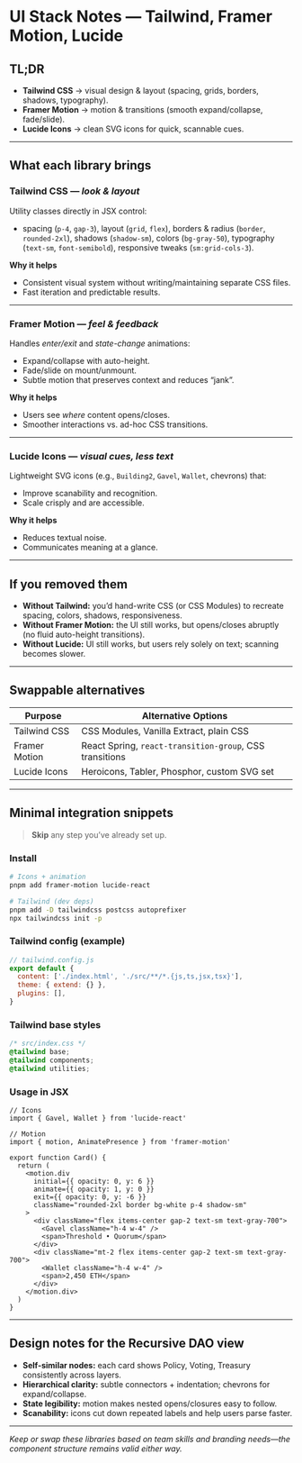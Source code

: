 # UI Stack Notes — Tailwind, Framer Motion, Lucide

## TL;DR

- **Tailwind CSS** → visual design & layout (spacing, grids, borders, shadows, typography).
- **Framer Motion** → motion & transitions (smooth expand/collapse, fade/slide).
- **Lucide Icons** → clean SVG icons for quick, scannable cues.

---

## What each library brings

### Tailwind CSS — _look & layout_

Utility classes directly in JSX control:

- spacing (`p-4`, `gap-3`), layout (`grid`, `flex`), borders & radius (`border`, `rounded-2xl`), shadows (`shadow-sm`), colors (`bg-gray-50`), typography (`text-sm`, `font-semibold`), responsive tweaks (`sm:grid-cols-3`).

**Why it helps**

- Consistent visual system without writing/maintaining separate CSS files.
- Fast iteration and predictable results.

---

### Framer Motion — _feel & feedback_

Handles _enter/exit_ and _state-change_ animations:

- Expand/collapse with auto-height.
- Fade/slide on mount/unmount.
- Subtle motion that preserves context and reduces “jank”.

**Why it helps**

- Users see _where_ content opens/closes.
- Smoother interactions vs. ad-hoc CSS transitions.

---

### Lucide Icons — _visual cues, less text_

Lightweight SVG icons (e.g., `Building2`, `Gavel`, `Wallet`, chevrons) that:

- Improve scanability and recognition.
- Scale crisply and are accessible.

**Why it helps**

- Reduces textual noise.
- Communicates meaning at a glance.

---

## If you removed them

- **Without Tailwind:** you’d hand-write CSS (or CSS Modules) to recreate spacing, colors, shadows, responsiveness.
- **Without Framer Motion:** the UI still works, but opens/closes abruptly (no fluid auto-height transitions).
- **Without Lucide:** UI still works, but users rely solely on text; scanning becomes slower.

---

## Swappable alternatives

| Purpose       | Alternative Options                                     |
| ------------- | ------------------------------------------------------- |
| Tailwind CSS  | CSS Modules, Vanilla Extract, plain CSS                 |
| Framer Motion | React Spring, `react-transition-group`, CSS transitions |
| Lucide Icons  | Heroicons, Tabler, Phosphor, custom SVG set             |

---

## Minimal integration snippets

> **Skip** any step you’ve already set up.

### Install

```bash
# Icons + animation
pnpm add framer-motion lucide-react

# Tailwind (dev deps)
pnpm add -D tailwindcss postcss autoprefixer
npx tailwindcss init -p
```

### Tailwind config (example)

```js
// tailwind.config.js
export default {
  content: ['./index.html', './src/**/*.{js,ts,jsx,tsx}'],
  theme: { extend: {} },
  plugins: [],
}
```

### Tailwind base styles

```css
/* src/index.css */
@tailwind base;
@tailwind components;
@tailwind utilities;
```

### Usage in JSX

```tsx
// Icons
import { Gavel, Wallet } from 'lucide-react'

// Motion
import { motion, AnimatePresence } from 'framer-motion'

export function Card() {
  return (
    <motion.div
      initial={{ opacity: 0, y: 6 }}
      animate={{ opacity: 1, y: 0 }}
      exit={{ opacity: 0, y: -6 }}
      className="rounded-2xl border bg-white p-4 shadow-sm"
    >
      <div className="flex items-center gap-2 text-sm text-gray-700">
        <Gavel className="h-4 w-4" />
        <span>Threshold • Quorum</span>
      </div>
      <div className="mt-2 flex items-center gap-2 text-sm text-gray-700">
        <Wallet className="h-4 w-4" />
        <span>2,450 ETH</span>
      </div>
    </motion.div>
  )
}
```

---

## Design notes for the Recursive DAO view

- **Self-similar nodes:** each card shows Policy, Voting, Treasury consistently across layers.
- **Hierarchical clarity:** subtle connectors + indentation; chevrons for expand/collapse.
- **State legibility:** motion makes nested opens/closures easy to follow.
- **Scanability:** icons cut down repeated labels and help users parse faster.

---

_Keep or swap these libraries based on team skills and branding needs—the component structure remains valid either way._
